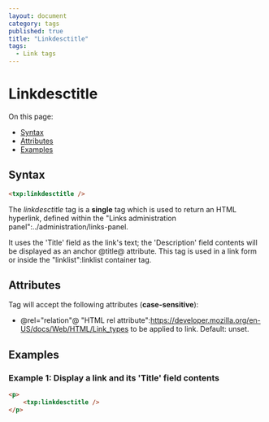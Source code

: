 ```yaml
---
layout: document
category: tags
published: true
title: "Linkdesctitle"
tags:
  - Link tags
---
```


# Linkdesctitle

On this page:

* [Syntax](#user-content-syntax)
* [Attributes](#user-content-attributes)
* [Examples](#user-content-examples)

## Syntax

```html
<txp:linkdesctitle />
```

The *linkdesctitle* tag is a __single__ tag which is used to return an HTML hyperlink, defined within the "Links administration panel":../administration/links-panel.

It uses the 'Title' field as the link's text; the 'Description' field contents will be displayed as an anchor @title@ attribute. This tag is used in a link form or inside the "linklist":linklist container tag.

## Attributes

Tag will accept the following attributes (**case-sensitive**):

* @rel="relation"@
"HTML rel attribute":https://developer.mozilla.org/en-US/docs/Web/HTML/Link_types to be applied to link.
Default: unset.

## Examples

### Example 1: Display a link and its 'Title' field contents

```html
<p>
    <txp:linkdesctitle />
</p>
